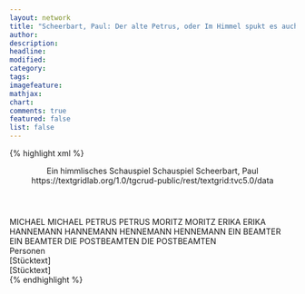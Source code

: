 ```yaml
---
layout: network
title: "Scheerbart, Paul: Der alte Petrus, oder Im Himmel spukt es auch (1904)"
author:
description:
headline:
modified:
category:
tags:
imagefeature:
mathjax:
chart:
comments: true
featured: false
list: false
---
```

{% highlight xml %}
<?xml-model href="https://raw.githubusercontent.com/DLiNa/project/master/rules/lina.rnc"?><?xml-model href="https://raw.githubusercontent.com/DLiNa/project/master/rules/lina.sch"?>
<play xmlns="http://lina.digital">
  <header>
    <title>Der alte Petrus, oder Im Himmel spukt es auch</title>
  	<subtitle>Ein himmlisches Schauspiel</subtitle>
    <genretitle>Schauspiel</genretitle>
    <author>Scheerbart, Paul</author>
  	<date when="1904" type="print"/>
  	<source>https://textgridlab.org/1.0/tgcrud-public/rest/textgrid:tvc5.0/data</source>
  </header>
  <personae>
    <character>
      <name>MICHAEL</name>
      <alias xml:id="michael">
        <name>MICHAEL</name>
      </alias>
    </character>
    <character>
      <name>PETRUS</name>
      <alias xml:id="petrus">
        <name>PETRUS</name>
      </alias>
    </character>
    <character>
      <name>MORITZ</name>
      <alias xml:id="moritz">
        <name>MORITZ</name>
      </alias>
    </character>
    <character>
      <name>ERIKA</name>
      <alias xml:id="erika">
        <name>ERIKA</name>
      </alias>
    </character>
    <character>
      <name>HANNEMANN</name>
      <alias xml:id="hannemann">
        <name>HANNEMANN</name>
      </alias>
    </character>
    <character>
      <name>HENNEMANN</name>
      <alias xml:id="hennemann">
        <name>HENNEMANN</name>
      </alias>
    </character>
    <character>
      <name>EIN BEAMTER</name>
      <alias xml:id="ein_beamter">
        <name>EIN BEAMTER</name>
      </alias>
    </character>
    <character>
      <name>DIE POSTBEAMTEN</name>
      <alias xml:id="die_postbeamten">
        <name>DIE POSTBEAMTEN</name>
      </alias>
    </character>
  </personae>
  <text>
    <div>
      <head>Personen</head>
    </div>
    <div>
      <head>[Stücktext]</head>
      <div>
        <head>[Stücktext]</head>
        <sp who="#michael">
          <amount n="6" unit="speech_acts"/>
          <amount n="141" unit="words"/>
          <amount n="3" unit="lines"/>
          <amount n="821" unit="chars"/>
        </sp>
        <sp who="#petrus">
          <amount n="18" unit="speech_acts"/>
          <amount n="504" unit="words"/>
          <amount n="12" unit="lines"/>
          <amount n="2992" unit="chars"/>
        </sp>
        <sp who="#moritz #erika">
          <amount n="1" unit="speech_acts"/>
          <amount n="12" unit="words"/>
          <amount n="1" unit="lines"/>
          <amount n="74" unit="chars"/>
        </sp>
        <sp who="#moritz">
          <amount n="8" unit="speech_acts"/>
          <amount n="46" unit="words"/>
          <amount n="8" unit="lines"/>
          <amount n="257" unit="chars"/>
        </sp>
        <sp who="#erika">
          <amount n="5" unit="speech_acts"/>
          <amount n="66" unit="words"/>
          <amount n="4" unit="lines"/>
          <amount n="386" unit="chars"/>
        </sp>
        <sp who="#hannemann">
          <amount n="10" unit="speech_acts"/>
          <amount n="120" unit="words"/>
          <amount n="9" unit="lines"/>
          <amount n="749" unit="chars"/>
        </sp>
        <sp who="#hennemann">
          <amount n="7" unit="speech_acts"/>
          <amount n="79" unit="words"/>
          <amount n="6" unit="lines"/>
          <amount n="470" unit="chars"/>
        </sp>
        <sp who="#ein_beamter">
          <amount n="1" unit="speech_acts"/>
          <amount n="14" unit="words"/>
          <amount n="1" unit="lines"/>
          <amount n="75" unit="chars"/>
        </sp>
        <sp who="#die_postbeamten">
          <amount n="1" unit="speech_acts"/>
          <amount n="8" unit="words"/>
          <amount n="1" unit="lines"/>
          <amount n="43" unit="chars"/>
        </sp>
        <sp who="#hannemann #hennemann">
          <amount n="1" unit="speech_acts"/>
          <amount n="21" unit="words"/>
          <amount n="126" unit="chars"/>
        </sp>
      </div>
    </div>
  </text>
</play>
{% endhighlight %}